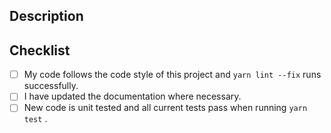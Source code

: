 ## Description

<!-- Describe your changes in detail and reference any issues it addresses-->

## Checklist

<!-- Go over all the following points, and put an `x` in all the boxes that apply. -->

- [ ] My code follows the code style of this project and `yarn lint --fix` runs successfully.
- [ ] I have updated the documentation where necessary.
- [ ] New code is unit tested and all current tests pass when running `yarn test` .
